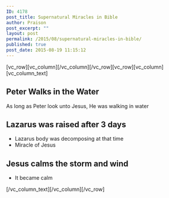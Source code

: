 ```yaml
---
ID: 4178
post_title: Supernatural Miracles in Bible
author: Praison
post_excerpt: ""
layout: post
permalink: /2015/08/supernatural-miracles-in-bible/
published: true
post_date: 2015-08-19 11:15:12
---
```

[vc_row][vc_column][/vc_column][/vc_row][vc_row][vc_column][vc_column_text]
<h2>Peter Walks in the Water</h2>
As long as Peter look unto Jesus, He was walking in water
<h2>Lazarus was raised after 3 days</h2>
<ul>
	<li>Lazarus body was decomposing at that time</li>
	<li>Miracle of Jesus</li>
</ul>
<h2>Jesus calms the storm and wind</h2>
<ul>
	<li>It became calm</li>
</ul>
[/vc_column_text][/vc_column][/vc_row]